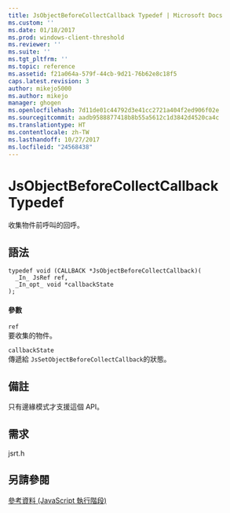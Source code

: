```yaml
---
title: JsObjectBeforeCollectCallback Typedef | Microsoft Docs
ms.custom: ''
ms.date: 01/18/2017
ms.prod: windows-client-threshold
ms.reviewer: ''
ms.suite: ''
ms.tgt_pltfrm: ''
ms.topic: reference
ms.assetid: f21a064a-579f-44cb-9d21-76b62e8c18f5
caps.latest.revision: 3
author: mikejo5000
ms.author: mikejo
manager: ghogen
ms.openlocfilehash: 7d11de01c44792d3e41cc2721a404f2ed906f02e
ms.sourcegitcommit: aadb9588877418b8b55a5612c1d3842d4520ca4c
ms.translationtype: HT
ms.contentlocale: zh-TW
ms.lasthandoff: 10/27/2017
ms.locfileid: "24568438"
---
```

# <a name="jsobjectbeforecollectcallback-typedef"></a>JsObjectBeforeCollectCallback Typedef
收集物件前呼叫的回呼。  
  
## <a name="syntax"></a>語法  
  
```  
typedef void (CALLBACK *JsObjectBeforeCollectCallback)(  
  _In_ JsRef ref,  
  _In_opt_ void *callbackState  
);  
```  
  
#### <a name="parameters"></a>參數  
 `ref`  
 要收集的物件。  
  
 `callbackState`  
 傳遞給 `JsSetObjectBeforeCollectCallback`的狀態。  
  
## <a name="remarks"></a>備註  
 只有邊緣模式才支援這個 API。  
  
## <a name="requirements"></a>需求  
 jsrt.h  
  
## <a name="see-also"></a>另請參閱  
 [參考資料 (JavaScript 執行階段)](../chakra-hosting/reference-javascript-runtime.md)